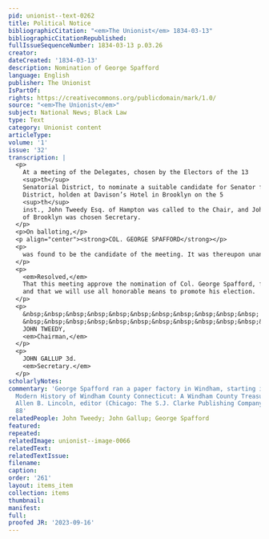 ```yaml
---
pid: unionist--text-0262
title: Political Notice
bibliographicCitation: "<em>The Unionist</em> 1834-03-13"
bibliographicCitationRepublished: 
fullIssueSequenceNumber: 1834-03-13 p.03.26
creator: 
dateCreated: '1834-03-13'
description: Nomination of George Spafford
language: English
publisher: The Unionist
IsPartOf: 
rights: https://creativecommons.org/publicdomain/mark/1.0/
source: "<em>The Unionist</em>"
subject: National News; Black Law
type: Text
category: Unionist content
articleType: 
volume: '1'
issue: '32'
transcription: |
  <p>
    At a meeting of the Delegates, chosen by the Electors of the 13
    <sup>th</sup>
    Senatorial District, to nominate a suitable candidate for Senator for said
    District, holden at Davison’s Hotel in Brooklyn on the 5
    <sup>th</sup>
    inst., John Tweedy Esq. of Hampton was called to the Chair, and John Gallup 3d
    of Brooklyn was chosen Secretary.
  </p>
  <p>On balloting,</p>
  <p align="center"><strong>COL. GEORGE SPAFFORD</strong></p>
  <p>
    was found to be the candidate of the meeting. It was thereupon unanimously
  </p>
  <p>
    <em>Resolved,</em>
    That this meeting approve the nomination of Col. George Spafford, for Senator,
    and that we will use all honorable means to promote his election.
  </p>
  <p>
    &nbsp;&nbsp;&nbsp;&nbsp;&nbsp;&nbsp;&nbsp;&nbsp;&nbsp;&nbsp;&nbsp;
    &nbsp;&nbsp;&nbsp;&nbsp;&nbsp;&nbsp;&nbsp;&nbsp;&nbsp;&nbsp;&nbsp;&nbsp;&nbsp;&nbsp;&nbsp;&nbsp;&nbsp;&nbsp;&nbsp;&nbsp;&nbsp;&nbsp;&nbsp;&nbsp;&nbsp;&nbsp;&nbsp;&nbsp;&nbsp;&nbsp;&nbsp;&nbsp;&nbsp;&nbsp;&nbsp;
    JOHN TWEEDY,
    <em>Chairman,</em>
  </p>
  <p>
    JOHN GALLUP 3d.
    <em>Secretary.</em>
  </p>
scholarlyNotes: 
commentary: 'George Spafford ran a paper factory in Windham, starting in 1830. <em>A
  Modern History of Windham County Connecticut: A Windham County Treasure Book</em>,
  Allen B. Lincoln, editor (Chicago: The S.J. Clarke Publishing Company, 1920), p.
  88'
relatedPeople: John Tweedy; John Gallup; George Spafford
featured: 
repeated: 
relatedImage: unionist--image-0066
relatedText: 
relatedTextIssue: 
filename: 
caption: 
order: '261'
layout: items_item
collection: items
thumbnail: 
manifest: 
full: 
proofed JR: '2023-09-16'
---
```

